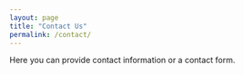 ```yaml
---
layout: page
title: "Contact Us"
permalink: /contact/
---
```

Here you can provide contact information or a contact form.
